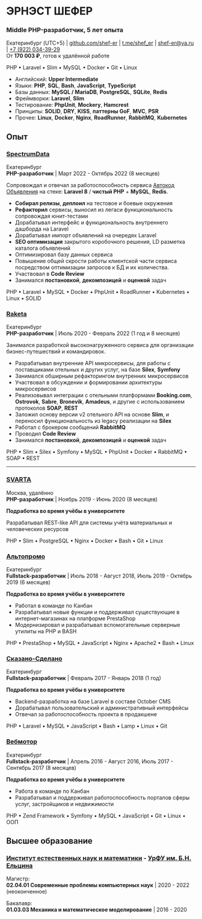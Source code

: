 # ЭРНЭСТ ШЕФЕР

### Middle PHP-разработчик, 5 лет опыта

Екатеринбург (UTC+5) | [github.com/shef-er](https://github.com/shef-er) | [t.me/shef_er](https://t.me/shef_er) | [shef-er@ya.ru](mailto:shef-er@ya.ru) | [+7 (922) 034-39-29](tel:+79220343929)  
От **170 003 ₽**, готов к удалённой работе

PHP • Laravel • Slim • MySQL • Docker • Git • Linux

- Английский: **Upper Intermediate**
- Языки: **PHP**, **SQL**, **Bash**, **JavaScript**, **TypeScript**
- Базы данных: **MySQL / MariaDB**, **PostgreSQL**, **SQLite**, **Redis**
- Фреймворки: **Laravel**, **Slim** 
- Тестирование: **PhpUnit**, **Mockery**, **Hamcrest**
- Принципы: **SOLID**, **DRY**, **KISS**, **паттерны GoF**, **MVC**, **PSR**
- Прочее: **Linux**, **Docker**, **Nginx**, **RoadRunner**, **RabbitMQ**, **Kubernetes**

## Опыт

### [SpectrumData](https://spectrumdata.ru/)

Екатеринбург  
**PHP-разработчик** | Март 2022 - Октябрь 2022 (8 месяцев)

Сопровождал и отвечал за работоспособность сервиса [Автокод Объявления](https://cars.avtocod.ru/) на стеке: **Laravel 8** / **чистый PHP** + **MySQL**, **Redis**.

- **Собирал релизы**, **деплоил** на тестовое и боевые окружения
- **Рефакторил** сервисы, выносил из легаси функциональность сопровождая юнит-тестами
- Дорабатывал интерфейс и функциональность внутреннего дашборда на Laravel
- Дорабатывал импорт объявлений на очередях Laravel
- **SEO оптимизация** закрытого коробочного решения, LD разметка каталога объявлений
- Оптимизировал базу данных сервиса
- Повышение общей скрости работы клиентской части сервиса посредством оптимизации запросов к БД и их количества. 
- Участвовал в **Code Review**
- Занимался **постановкой**, **декомпозицей** и **оценкой** задач

PHP • Laravel • MySQL • Docker • PhpUnit • RoadRunner • Kubernetes • Linux • SOLID

### [Raketa](https://raketa.travel/)

Екатеринбург  
**PHP-разработчик** | Июль 2020 - Февраль 2022 (1 год и 8 месяцев)

Занимался разработкой высоконагруженного сервиса для организации бизнес-путешествий и командировок.

- Разрабатывал внутренние API микросервисы, для работы с поставщиками отельных и других услуг, на базе **Silex**, **Symfony**
- Занимался обширным рефакторингом внутренних микросервисов
- Участвовал в обсуждении и формировании архитектуры микросервисов
- Реализовывал интеграции с отельными платформами **Booking.com**, **Ostrovok**, **Sabre**, **Bronevik**, **Amadeus**, и другие c использованием протоколов **SOAP**, **REST**
- Заложил основу версии v2 отельного API на основе **Slim**, и переносил функциональность из legacy реализации на **Silex** 
- Работал с брокером сообщений **RabbitMQ**
- Проводил **Code Review**
- Занимался **постановкой**, **декомпозицей** и **оценкой** задач

PHP • Slim • Silex • Symfony • MySQL • PhpUnit • Docker • RabbitMQ • SOAP • REST

---

### [SVARTA](https://www.svarta-company.com/)

Москва, удалённо  
**PHP-разработчик** | Ноябрь 2019 - Июнь 2020 (8 месяцев)

**Подработка во время учёбы в университете**

Разрабатывал REST-like API для системы учёта материальных и человеческих ресурсов

PHP • Slim • PostgreSQL • Nginx • Docker • Bash • Git • Linux

### [Альтопромо](https://www.altopromo.com/)

Екатеринбург  
**Fullstack-разработчик** | Июль 2018 - Август 2018, Июль 2019 - Октябрь 2019 (6 месяцев)

**Подработка во время учёбы в университете**

- Работал в команде по Канбан
- Разрабатывал новые функции и поддерживал существующие в интернет-магазинах на платформе PrestaShop
- Модернизировал и разрабатывал вспомогательные серверные утилиты на PHP и BASH

PHP • PrestaShop • MySQL • JavaScript • Nginx • Apache2 • Bash • Linux

### [Сказано-Сделано](http://sdelano.pro/)

Екатеринбург  
**Fullstack-разработчик** | Февраль 2017 - Январь 2018 (1 год)

**Подработка во время учёбы в университете**

- Backend-разработка на базе Laravel в составе October CMS
- Дорабатывал пользовательский и административный интерфейсы
- Отвечал за работоспособность проекта в продакшене

PHP • Laravel • MySQL • JavaScript • Bash • Lamp • Linux • Git

### [Вебмотор](https://webmotor.ru/)

Екатеринбург  
**Fullstack-разработчик** | Апрель 2016 - Август 2016, Июль 2017 - Сентябрь 2017 (8 месяцев)

**Подработка во время учёбы в университете**

- Работа в команде по Канбан
- Разрабатывал и поддерживал работоспособность порталов сферы услуг, застройщиков и недвижимости

PHP • Zend Framework • Symfony • MySQL • JavaScript • Git • Linux • ООП

## Высшее образование

### [Институт естественных наук и математики](https://insma.urfu.ru/) - [УрФУ им. Б.Н. Ельцина](https://urfu.ru/)

Магистр:  
**02.04.01 Современные проблемы компьютерных наук** | 2020 - 2022 (неоконченное)  

Бакалавр:  
**01.03.03 Механика и математическое моделирование** | 2016 - 2020
